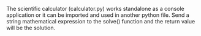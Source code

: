 The scientific calculator (calculator.py) works standalone as a console application or it can be imported and used in another python file.  Send a string mathematical expression to the solve() function and the return value will be the solution.
